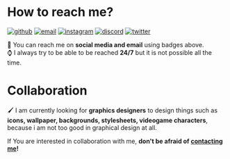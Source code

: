 # How to reach me?
[![github](https://img.shields.io/badge/GitHub-000000?style=for-the-badge&logo=GitHub&logoColor=white)](https://github.com/COOKIE-1816)
[![email](https://img.shields.io/badge/Email-ff0000?style=for-the-badge&logo=Gmail&logoColor=white)](mailto:1816.cookie1816@gmail.com)
[![instagram](https://img.shields.io/badge/Instagram-8a3ab9?style=for-the-badge&logo=Instagram&logoColor=white)](https://www.instagram.com/cookie_1816_/)
[![discord](https://img.shields.io/badge/Discord-7289d9?style=for-the-badge&logo=Discord&logoColor=white)](https://discord.gg/user/COOKIE#1816)
[![twitter](https://img.shields.io/badge/Twitter-1da1f2?style=for-the-badge&logo=Twitter&logoColor=white)](https://www.instagram.com/cookie_1816_/)

📎 You can reach me on **social media and email** using badges above.  
⌚ I always try to be able to be reached **24/7** but it is not possible all the time.

<!---
- 👋 Hi, I’m @COOKIE-1816
- 👀 I’m interested in js, python, C, C++, C#, java, bash
- 🌱 I’m currently learning R and Go
- 💞️ I’m looking to collaborate on workspaces
- 📫 How to reach me: On email 1816cookie.1816@gmail.com or on discord, COOKIE#1816
I am now working on JavaScript framework, workspaces, Python AI bot and on my discord.js bot
COOKIE-1816/COOKIE-1816 is a ✨ special ✨ repository because its `README.md` (this file) appears on your GitHub profile.
You can click the Preview link to take a look at your changes.
--->

# Collaboration
🖌️ I am currently looking for **graphics designers** to design things such as **icons, wallpaper, backgrounds, stylesheets, videogame characters**, because i am not too good in graphical design at all.

If You are interested in collaboration with me, **don't be afraid of [contacting me](https://github.com/COOKIE-1816/COOKIE-1816/edit/main/README.md#how-to-reach-me)!**
